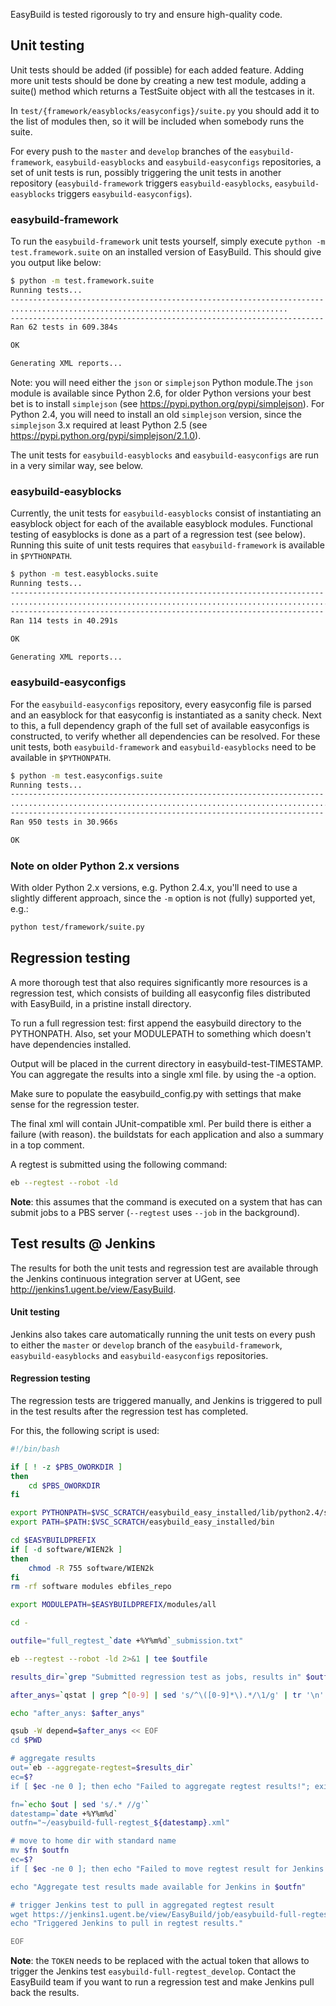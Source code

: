 EasyBuild is tested rigorously to try and ensure high-quality code.

## Unit testing

Unit tests should be added (if possible) for each added feature.
Adding more unit tests should be done by creating a new test module, adding a suite() method which returns a TestSuite object with all the testcases in it.

In `test/{framework/easyblocks/easyconfigs}/suite.py` you should add it to the list of modules then, so it will be included when somebody runs the suite.

For every push to the `master` and `develop` branches of the `easybuild-framework`, `easybuild-easyblocks` and `easybuild-easyconfigs` repositories, a set of unit tests is run, possibly triggering the unit tests in another repository (`easybuild-framework` triggers `easybuild-easyblocks`, `easybuild-easyblocks` triggers `easybuild-easyconfigs`).

### easybuild-framework

To run the `easybuild-framework` unit tests yourself, simply execute `python -m test.framework.suite` on an installed version of EasyBuild. This should give you output like below:

```bash
$ python -m test.framework.suite
Running tests...
----------------------------------------------------------------------
..............................................................
----------------------------------------------------------------------
Ran 62 tests in 609.384s

OK

Generating XML reports...
```

Note: you will need either the `json` or `simplejson` Python module.The `json` module is available since Python 2.6, for older Python versions your best bet is to install `simplejson` (see https://pypi.python.org/pypi/simplejson). For Python 2.4, you will need to install an old `simplejson` version, since the `simplejson` 3.x required at least Python 2.5 (see https://pypi.python.org/pypi/simplejson/2.1.0).

The unit tests for `easybuild-easyblocks` and `easybuild-easyconfigs` are run in a very similar way, see below.

### easybuild-easyblocks

Currently, the unit tests for `easybuild-easyblocks` consist of instantiating an easyblock object for each of the available easyblock modules. Functional testing of easyblocks is done as a part of a regression test (see below). Running this suite of unit tests requires that `easybuild-framework` is available in `$PYTHONPATH`.

```bash
$ python -m test.easyblocks.suite
Running tests...
----------------------------------------------------------------------
..................................................................................................................
----------------------------------------------------------------------
Ran 114 tests in 40.291s

OK

Generating XML reports...
```

### easybuild-easyconfigs

For the `easybuild-easyconfigs` repository, every easyconfig file is parsed and an easyblock for that easyconfig is instantiated as a sanity check. Next to this, a full dependency graph of the full set of available easyconfigs is constructed, to verify whether all dependencies can be resolved. For these unit tests, both `easybuild-framework` and `easybuild-easyblocks` need to be available in `$PYTHONPATH`.

```bash
$ python -m test.easyconfigs.suite
Running tests...
----------------------------------------------------------------------
......................................................................................................................................................................................................................................................................................................................................................................................................................................................................................................................................................................................................................................................................................................................................................................................................................................................................................................................................................................................
----------------------------------------------------------------------
Ran 950 tests in 30.966s

OK
```

### Note on older Python 2.x versions

With older Python 2.x versions, e.g. Python 2.4.x, you'll need to use a slightly different approach, since the `-m` option is not (fully) supported yet, e.g.:

```bash
python test/framework/suite.py
```


## Regression testing

A more thorough test that also requires significantly more resources is a regression test, which consists of building all easyconfig files distributed with EasyBuild, in a pristine install directory.

To run a full regression test: first append the easybuild directory to the PYTHONPATH. Also, set your MODULEPATH to something which doesn't have dependencies installed.

Output will be placed in the current directory in easybuild-test-TIMESTAMP. You can aggregate the results into a single xml file. by using the -a option.

Make sure to populate the easybuild_config.py with settings that make sense for the regression tester.

The final xml will contain JUnit-compatible xml. Per build there is either a failure (with reason).
the buildstats for each application and also a summary in a top comment. 

A regtest is submitted using the following command:

```bash
eb --regtest --robot -ld
```

**Note**: this assumes that the command is executed on a system that has can submit jobs to a PBS server (`--regtest` uses `--job` in the background).

## Test results @ Jenkins

The results for both the unit tests and regression test are available through the Jenkins continuous integration server at UGent, see http://jenkins1.ugent.be/view/EasyBuild.

#### Unit testing

Jenkins also takes care automatically running the unit tests on every push to either the `master` or `develop` branch of the `easybuild-framework`, `easybuild-easyblocks` and `easybuild-easyconfigs` repositories.

#### Regression testing

The regression tests are triggered manually, and Jenkins is triggered to pull in the test results after the regression test has completed.

For this, the following script is used:

```bash
#!/bin/bash

if [ ! -z $PBS_OWORKDIR ]
then
    cd $PBS_OWORKDIR
fi

export PYTHONPATH=$VSC_SCRATCH/easybuild_easy_installed/lib/python2.4/site-packages
export PATH=$PATH:$VSC_SCRATCH/easybuild_easy_installed/bin

cd $EASYBUILDPREFIX
if [ -d software/WIEN2k ]
then
    chmod -R 755 software/WIEN2k
fi
rm -rf software modules ebfiles_repo

export MODULEPATH=$EASYBUILDPREFIX/modules/all

cd -

outfile="full_regtest_`date +%Y%m%d`_submission.txt"

eb --regtest --robot -ld 2>&1 | tee $outfile

results_dir=`grep "Submitted regression test as jobs, results in" $outfile | tail -1 | sed 's@.*/@@g'`

after_anys=`qstat | grep ^[0-9] | sed 's/^\([0-9]*\).*/\1/g' | tr '\n' ':' | sed 's/^/afterany:/g'`

echo "after_anys: $after_anys"

qsub -W depend=$after_anys << EOF
cd $PWD

# aggregate results
out=`eb --aggregate-regtest=$results_dir`
ec=$?
if [ $ec -ne 0 ]; then echo "Failed to aggregate regtest results!"; exit $ec; fi

fn=`echo $out | sed 's/.* //g'`
datestamp=`date +%Y%m%d`
outfn="~/easybuild-full-regtest_${datestamp}.xml"

# move to home dir with standard name
mv $fn $outfn
ec=$?
if [ $ec -ne 0 ]; then echo "Failed to move regtest result for Jenkins!"; exit $ec; fi

echo "Aggregate test results made available for Jenkins in $outfn"

# trigger Jenkins test to pull in aggregated regtest result
wget https://jenkins1.ugent.be/view/EasyBuild/job/easybuild-full-regtest_develop/build?token=TOKEN &> /dev/null
echo "Triggered Jenkins to pull in regtest results."

EOF
```

**Note**: the `TOKEN` needs to be replaced with the actual token that allows to trigger the Jenkins test `easybuild-full-regtest_develop`. Contact the EasyBuild team if you want to run a regression test and make Jenkins pull back the results.